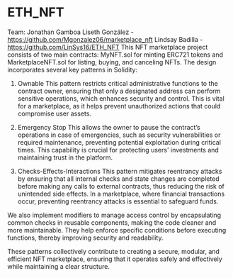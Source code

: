 # ETH_NFT
Team:
Jonathan Gamboa
Liseth González - https://github.com/Mgonzalez06/marketplace_nft
Lindsay Badilla - https://github.com/LinSys16/ETH_NFT
This NFT marketplace project consists of two main contracts: MyNFT.sol for minting ERC721 tokens and MarketplaceNFT.sol for listing, buying, and canceling NFTs. The design incorporates several key patterns in Solidity:

1. Ownable
This pattern restricts critical administrative functions to the contract owner, ensuring that only a designated address can perform sensitive operations, which enhances security and control. This is vital for a marketplace, as it helps prevent unauthorized actions that could compromise user assets.

2. Emergency Stop
This allows the owner to pause the contract’s operations in case of emergencies, such as security vulnerabilities or required maintenance, preventing potential exploitation during critical times. This capability is crucial for protecting users' investments and maintaining trust in the platform.

3. Checks-Effects-Interactions
This pattern mitigates reentrancy attacks by ensuring that all internal checks and state changes are completed before making any calls to external contracts, thus reducing the risk of unintended side effects. In a marketplace, where financial transactions occur, preventing reentrancy attacks is essential to safeguard funds.

We also implement modifiers to manage access control by encapsulating common checks in reusable components, making the code cleaner and more maintainable. They help enforce specific conditions before executing functions, thereby improving security and readability.

These patterns collectively contribute to creating a secure, modular, and efficient NFT marketplace, ensuring that it operates safely and effectively while maintaining a clear structure.
